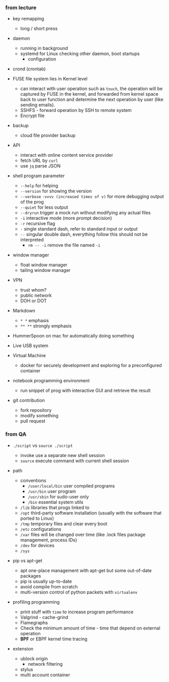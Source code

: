 ### from lecture

- key remapping
	- long / short press

- daemon
	- running in background
	- systemd for Linux checking other daemon, boot startups
		- configuration

- crond (crontab)

- FUSE file system lies in Kernel level
	- can interact with user operation such as `touch`, the operation will be captured by FUSE in the kernel, and forwarded from kernel space back to user function and determine the next operation by user (like sending emails).
	- SSHFS - forward operation by SSH to remote system
	- Encrypt file

- backup
	- cloud file provider backup

- API
	- interact with online content service provider
	- fetch URL by `curl`
	- use `jq` parse JSON

- shell program parameter
	- `--help` for helping
	- `--version` for showing the version
	- `--verbose` `-vvvv (increased times of v)` for more debugging output of the prog
	- `--quiet` for less output
	- `--dryrun` trigger a mock run without modifying any actual files
	- `-i` interactive mode (more prompt decision)
	- `-r` recursive flag
	- ` - ` single standard dash, refer to standard input or output
	- ` -- ` singular double dash, everything follow this should not be interpreted
		- `rm -- -i` remove the file named `-i`

- window manager
	- float window manager
	- tailing window manager

- VPN
	- trust whom?
	- public network
	- DOH or DOT

- Markdown
	- `* *` emphasis
	- `** **` strongly emphasis

- HummerSpoon on mac for automatically doing something

- Live USB system

- Virtual Machine
	- docker for securely development and exploring for a preconfigured container

- notebook programming environment
	- run snippet of prog with interactive GUI and retrieve the result

- git contribution
	- fork repository
	- modify something
	- pull request

### from QA

- `./script` vs `source ./script`
	- invoke use a separate new shell session
	- `source` execute command with current shell session

- path
	- conventions
		- `/user/local/bin` user compiled programs
		- `/usr/bin` user program
		- `/usr/sbin` for sudo-user only
		- `/bin` essential system utils
	- `/lib` libraries that progs linked to
	- `/opt` third-party software installation (usually with the software that ported to Linux)
	- `/tmp` temporary files and clear every boot
	- `/etc` configurations
	- `/var` files will be changed over time (like .lock files package management, process IDs)
	- `/dev` for devices
	- `/sys` 

- pip vs apt-get
	- apt one-place management with apt-get but some out-of-date packages
	- pip is usually up-to-date
	- avoid compile from scratch
	- multi-version control of python packets with `virtualenv`

- profiling programming
	- print stuff with `time` to increase program performance
	- Valgrind - cache-grind
	- Flamegraphs
	- Check the minimum amount of time - time that depend on external operation
	- **BPF** or EBPF kernel time tracing

- extension
	- ublock origin
		- network filtering
	- stylus
	- multi account container